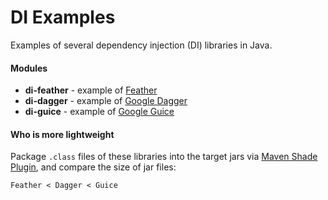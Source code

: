 # DI Examples

Examples of several dependency injection (DI) libraries in Java.

#### Modules
- **di-feather** - example of [Feather](https://github.com/zsoltherpai/feather)
- **di-dagger** - example of [Google Dagger](https://github.com/google/dagger)
- **di-guice** - example of [Google Guice](https://github.com/google/guice)

#### Who is more lightweight
Package `.class` files of these libraries into the target jars via [Maven Shade Plugin](https://maven.apache.org/plugins/maven-shade-plugin/), and
compare the size of jar files:
```
Feather < Dagger < Guice
```
